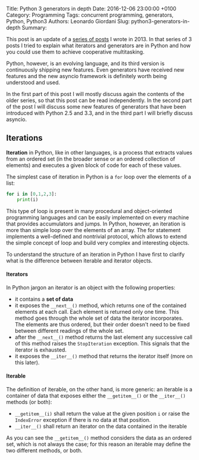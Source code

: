 Title: Python 3 generators in depth
Date: 2016-12-06 23:00:00 +0100
Category: Programming
Tags: concurrent programming, generators, Python, Python3
Authors: Leonardo Giordani
Slug: python3-generators-in-depth
Summary: 

This post is an update of a [series of posts](blog/2013/03/25/python-generators-from-iterators-to-cooperative-multitasking) I wrote in 2013. In that series of 3 posts I tried to explain what iterators and generators are in Python and how you could use them to achieve cooperative multitasking.

Python, however, is an evolving language, and its third version is continuously shipping new features. Even generators have received new features and the new asyncio framework is definitely worth being understood and used.

In the first part of this post I will mostly discuss again the contents of the older series, so that this post can be read independently. In the second part of the post I will discuss some new features of generators that have been introduced with Python 2.5 and 3.3, and in the third part I will briefly discuss asyncio.

## Iterations

**Iteration** in Python, like in other languages, is a process that extracts values from an ordered set (in the broader sense or an ordered collection of elements) and executes a given block of code for each of these values.

The simplest case of iteration in Python is a `for` loop over the elements of a list:

``` python
for i in [0,1,2,3]:
    print(i)
```

This type of loop is present in many procedural and object-oriented programming languages and can be easily implemented on every machine that provides accumulators and jumps. In Python, however, an iteration is more than simple loop over the elements of an array. The for statement implements a well-defined and nontrivial protocol, which allows to extend the simple concept of loop and build very complex and interesting objects.

To understand the structure of an iteration in Python I have first to clarify what is the difference between iterable and iterator objects.

#### Iterators

In Python jargon an iterator is an object with the following properties:

* it contains a **set of data**
* it exposes the `__next__()` method, which returns one of the contained elements at each call. Each element is returned only one time. This method goes through the whole set of data the iterator incorporates. The elements are thus ordered, but their order doesn't need to be fixed between different readings of the whole set.
* after the `__next__()` method returns the last element any successive call of this method raises the `StopIteration` exception. This signals that the iterator is exhausted.
* it exposes the `__iter__()` method that returns the iterator itself (more on this later).

#### Iterable

The definition of iterable, on the other hand, is more generic: an iterable is a container of data that exposes either the `__getitem__()` or the `__iter__()` methods (or both):

* `__getitem__(i)` shall return the value at the given position `i` or raise the `IndexError` exception if there is no data at that position.
* `__iter__()` shall return an iterator on the data contained in the iterable

As you can see the `__getitem__()` method considers the data as an ordered set, which is not always the case; for this reason an iterable may define the two different methods, or both.
